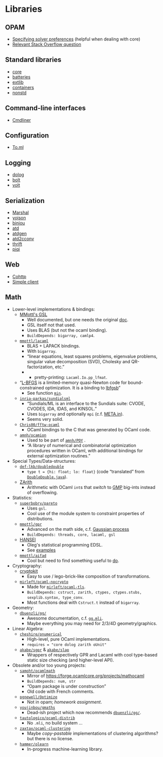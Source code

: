 # Libraries

## OPAM
* [Specifying solver preferences](https://opam.ocaml.org/doc/Specifying_Solver_Preferences.html) (helpful when dealing with core)
 * [Relevant Stack Overflow question](http://stackoverflow.com/questions/21594555/opam-upgrade-wants-to-downgrade-a-bunch-of-packages)

## Standard libraries
* [core](https://github.com/janestreet/core)
* [batteries](https://github.com/ocaml-batteries-team/batteries-included)
* [extlib](https://code.google.com/p/ocaml-extlib/)
* [containers](https://github.com/c-cube/ocaml-containers)
* [nonstd](https://bitbucket.org/smondet/nonstd)

## Command-line interfaces
* [Cmdliner](https://github.com/dbuenzli/cmdliner)

## Configuration
* [To.ml](https://github.com/mackwic/to.ml)

## Logging
* [dolog](https://github.com/UnixJunkie/dolog)
* [bolt](http://bolt.x9c.fr)
* [volt](https://github.com/codinuum/volt)

## Serialization
* [Marshal](http://caml.inria.fr/pub/docs/manual-ocaml/libref/Marshal.html)
* [yojson](https://github.com/mjambon/yojson)
* [biniou](https://github.com/mjambon/biniou)
* [atd](https://github.com/mjambon/atd)
* [atdgen](https://github.com/mjambon/atdgen)
* [atd2cconv](https://github.com/smondet/atd2cconv)
* [thrift](https://github.com/apache/thrift/tree/master/lib/ocaml)
* [piqi](https://github.com/alavrik/piqi-ocaml)

## Web
* [Cohttp](https://github.com/mirage/ocaml-cohttp)
* [Simple client](http://stackoverflow.com/a/27648756/171965)
 
## Math


- Lower-level implementations & bindings:
    - [MMottl's GSL](http://opam.ocaml.org/packages/gsl/gsl.1.11.0/)
        - Well documented, but one needs the original
          [doc](http://www.gnu.org/software/gsl/manual/html_node/).
        - GSL itself not that used.
        - Uses BLAS (but not the ocaml binding).
        - `BuildDepends: bigarray, camlp4`.
    - [`mmottl/lacaml`](https://github.com/mmottl/lacaml)
        - BLAS + LAPACK bindings.
        - With `bigarray`.
        - “linear equations, least squares problems, eigenvalue problems, singular
          value decomposition (SVD), Cholesky and QR-factorization, etc.”
        - + pretty-printing: `Lacaml.Io.pp_lfmat`.
    - “[L-BFGS](https://forge.ocamlcore.org/projects/lbfgs/) is a limited-memory
      quasi-Newton code for bound-constrained optimization. It is a binding to
      [lbfgsb](http://users.eecs.northwestern.edu/~nocedal/lbfgsb.html)”
        - See function [`min`](http://lbfgs.forge.ocamlcore.org/API.docdir/Lbfgs.F.html).
    - [`inria-parkas/sundialsml`](https://github.com/inria-parkas/sundialsml)
        - “Sundials/ML is an interface to the Sundials suite: CVODE, CVODES, IDA,
          IDAS, and KINSOL.”
        - Uses `bigarray` and optionally `mpi`
          (c.f. [META.in](https://github.com/inria-parkas/sundialsml/blob/master/META.in)).
        - Seems very solid.
    - [`Chris00/fftw-ocaml`](https://github.com/Chris00/fftw-ocaml)
        - OCaml bindings to the C that was generated by OCaml code.
    - [`amnh/ocamion`](https://github.com/amnh/ocamion)
        - Used to be part of [`amnh/POY`](https://github.com/amnh/POY) .
        - “A library of numerical and combinatorial optimization procedures written
          in OCaml, with additional bindings for external optimization routines.”
- Special Types/Data-structures:
    - [`def-lkb/doubledouble`](https://github.com/def-lkb/doubledouble)
        - `type t = {hi: float; lo: float}`
        (code “translated” from
        [`DoubleDouble.java`](http://tsusiatsoftware.net/dd/main.html)).
    - [ZArith](https://forge.ocamlcore.org/projects/zarith/)
        - Arithmetic with OCaml `int`s that *switch* to
 [GMP](https://gmplib.org/) big-ints instead of overflowing.
- Statistics:
    - [`superbobry/pareto`](https://github.com/superbobry/pareto)
        - Uses `gsl`.
        - Cool use of the module system to constraint properties of
          distributions.
    - [`mmottl/gpr`](https://github.com/mmottl/gpr)
        - Advanced on the math side,
          c.f. [Gaussian process](http://en.wikipedia.org/wiki/Gaussian_process)
        - `BuildDepends: threads, core, lacaml, gsl`
    - [HANSEI](okmij.org/ftp/kakuritu/)
        - Oleg's statistical programming EDSL.
        - See [examples](http://okmij.org/ftp/kakuritu/paper_examples.ml)
    - [`mmottl/aifad`](https://github.com/mmottl/aifad)
        - Cool but need to find something useful to
          [do](https://github.com/mmottl/aifad#contact-information-and-contributing).
- Cryptography:
    - [cryptokit](https://forge.ocamlcore.org/projects/cryptokit/)
        - Easy to use / lego-brick-like composition of transformations.
    - [`mirleft/ocaml-nocrypto`](https://github.com/mirleft/ocaml-nocrypto)
        - Made for [`mirleft/ocaml-tls`](https://github.com/mirleft/ocaml-tls).
        - `BuildDepends: cstruct, zarith, ctypes, ctypes.stubs, sexplib.syntax, type_conv`.
        - Most functions deal with `Cstruct.t` instead of `bigarray`.
- Geometry:
    - [`dbuenzli/gg/`](https://github.com/dbuenzli/gg/)
        - Awesome documentation, c.f. [`gg.mli`](https://github.com/dbuenzli/gg/blob/master/src/gg.mli).
        - Maybe everything you may need for 2/3/4D geometry/graphics.
- Linear Algebra:
    - [`cheshire/onumerical`](https://github.com/cheshire/onumerical)
        - High-level, pure OCaml implementations.
        - `requires = "core dolog zarith oUnit"`
    - [`akabe/sgpr`](https://github.com/akabe/sgpr) & [`akabe/slap`](https://github.com/akabe/slap)
        - Wrappers of respectively GPR and Lacaml with cool type-based static
          size checking (and higher-level API).
- Obsolete and/or too young projects:
    - [`samoht/ocamlmath`](https://github.com/samoht/ocamlmath)
        - Mirror of <https://forge.ocamlcore.org/projects/mathocaml>
        - `BuildDepends: num, str`
        - “Opam package is under construction”
        - Old code with French comments.
    - [`pgnewell/Optimize`](https://github.com/pgnewell/Optimize)
        - Not in opam; *homework assignment*.
    - [`youjinbou/gmaths`](https://github.com/youjinbou/gmaths)
        - Dead-ish project which now recommends
          [`dbuenzli/gg/`](https://github.com/dbuenzli/gg/).
    - [`tautologico/ocaml-distrib`](https://github.com/tautologico/ocaml-distrib)
        - No `.mli`, no build system …
    - [`zaxtax/ocaml-clustering`](https://github.com/zaxtax/ocaml-clustering)
        - Maybe *copy-pastable* implementations of clustering algorithms? but
          there is no license.
    - [`hammer/olearn`](https://github.com/hammer/olearn)
        - In-progress machine-learning library.
